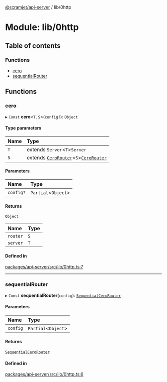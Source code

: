 [@scramjet/api-server](../README.md) / lib/0http

# Module: lib/0http

## Table of contents

### Functions

- [cero](lib_0http.md#cero)
- [sequentialRouter](lib_0http.md#sequentialrouter)

## Functions

### cero

▸ `Const` **cero**<`T`, `S`\>(`config?`): `Object`

#### Type parameters

| Name | Type |
| :------ | :------ |
| `T` | extends `Server`<`T`\>`Server` |
| `S` | extends [`CeroRouter`](../interfaces/lib_definitions.CeroRouter.md)<`S`\>[`CeroRouter`](../interfaces/lib_definitions.CeroRouter.md) |

#### Parameters

| Name | Type |
| :------ | :------ |
| `config?` | `Partial`<`Object`\> |

#### Returns

`Object`

| Name | Type |
| :------ | :------ |
| `router` | `S` |
| `server` | `T` |

#### Defined in

[packages/api-server/src/lib/0http.ts:7](https://github.com/scramjet-cloud-platform/scramjet-csi-dev/blob/HEAD/packages/api-server/src/lib/0http.ts#L7)

___

### sequentialRouter

▸ `Const` **sequentialRouter**(`config`): [`SequentialCeroRouter`](../interfaces/lib_definitions.SequentialCeroRouter.md)

#### Parameters

| Name | Type |
| :------ | :------ |
| `config` | `Partial`<`Object`\> |

#### Returns

[`SequentialCeroRouter`](../interfaces/lib_definitions.SequentialCeroRouter.md)

#### Defined in

[packages/api-server/src/lib/0http.ts:6](https://github.com/scramjet-cloud-platform/scramjet-csi-dev/blob/HEAD/packages/api-server/src/lib/0http.ts#L6)
